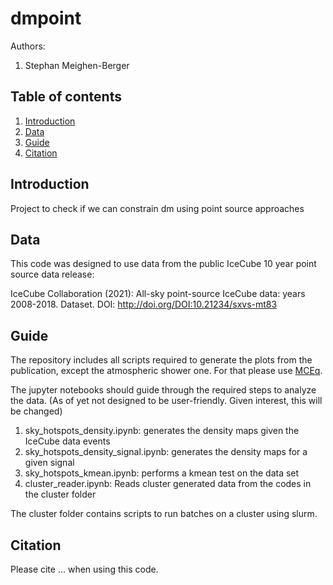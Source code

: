 # dmpoint

Authors:

1. Stephan Meighen-Berger

## Table of contents

1. [Introduction](#Introduction)
2. [Data](#Data)
3. [Guide](#Guide)
4. [Citation](#Citation)

## Introduction <a name="Introduction"></a>

Project to check if we can constrain dm using point source approaches

## Data <a name="Data"></a>

This code was designed to use data from the public IceCube 10 year point source
data release:

IceCube Collaboration (2021): All-sky point-source IceCube data: years 2008-2018. Dataset.
DOI: <http://doi.org/DOI:10.21234/sxvs-mt83>

## Guide <a name="Guide"></a>

The repository includes all scripts required to generate the plots from the
publication, except the atmospheric shower one. For that please use
[MCEq](https://github.com/afedynitch/MCEq).

The jupyter notebooks should guide through the required steps to analyze the data.
(As of yet not designed to be user-friendly. Given interest, this will be changed)

1. sky_hotspots_density.ipynb: generates the density maps given the IceCube data events
2. sky_hotspots_density_signal.ipynb: generates the density maps for a given signal
3. sky_hotspots_kmean.ipynb: performs a kmean test on the data set
4. cluster_reader.ipynb: Reads cluster generated data from the codes in the cluster folder

The cluster folder contains scripts to run batches on a cluster using slurm.

## Citation <a name="Citation"></a>

Please cite ... when using this code.
